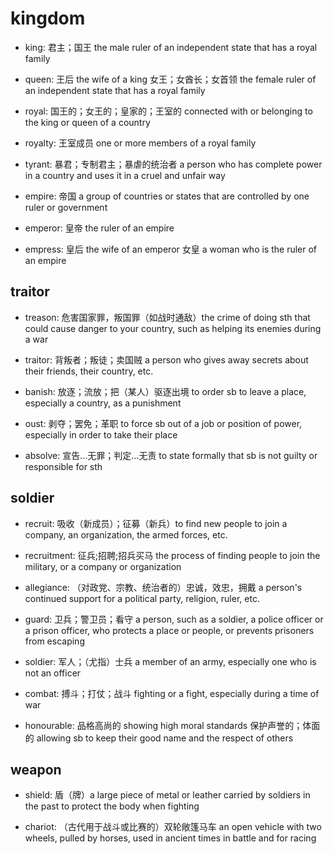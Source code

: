 # kingdom

- king: 君主；国王 the male ruler of an independent state that has a royal family
- queen: 王后 the wife of a king 女王；女酋长；女首领 the female ruler of an independent state that has a royal family
- royal: 国王的；女王的；皇家的；王室的 connected with or belonging to the king or queen of a country
- royalty: 王室成员 one or more members of a royal family

- tyrant: 暴君；专制君主；暴虐的统治者 a person who has complete power in a country and uses it in a cruel and unfair way

- empire: 帝国 a group of countries or states that are controlled by one ruler or government
- emperor: 皇帝 the ruler of an empire
- empress: 皇后 the wife of an emperor 女皇 a woman who is the ruler of an empire

## traitor

- treason: 危害国家罪，叛国罪（如战时通敌）the crime of doing sth that could cause danger to your country, such as helping its enemies during a war
- traitor: 背叛者；叛徒；卖国贼 a person who gives away secrets about their friends, their country, etc.

- banish: 放逐；流放；把（某人）驱逐出境 to order sb to leave a place, especially a country, as a punishment
- oust: 剥夺；罢免；革职 to force sb out of a job or position of power, especially in order to take their place

- absolve: 宣告…无罪；判定…无责 to state formally that sb is not guilty or responsible for sth

## soldier

- recruit: 吸收（新成员）；征募（新兵）to find new people to join a company, an organization, the armed forces, etc.
- recruitment: 征兵;招聘;招兵买马 the process of finding people to join the military, or a company or organization

- allegiance: （对政党、宗教、统治者的）忠诚，效忠，拥戴 a person's continued support for a political party, religion, ruler, etc.

- guard: 卫兵；警卫员；看守 a person, such as a soldier, a police officer or a prison officer, who protects a place or people, or prevents prisoners from escaping
- soldier: 军人；（尤指）士兵 a member of an army, especially one who is not an officer

- combat: 搏斗；打仗；战斗 fighting or a fight, especially during a time of war
- honourable: 品格高尚的 showing high moral standards 保护声誉的；体面的 allowing sb to keep their good name and the respect of others



## weapon

- shield: 盾（牌）a large piece of metal or leather carried by soldiers in the past to protect the body when fighting

- chariot: （古代用于战斗或比赛的）双轮敞篷马车 an open vehicle with two wheels, pulled by horses, used in ancient times in battle and for racing
